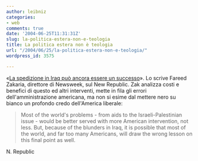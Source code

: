 ```yaml
---
author: leibniz
categories:
- web
comments: true
date: '2004-06-25T11:31:31Z'
slug: la-politica-estera-non-e-teologia
title: La politica estera non è teologia
url: "/2004/06/25/la-politica-estera-non-e-teologia/"
wordpress_id: 3575

---
```

«[La spedizione in Iraq può ancora essere un successo](https://www.tnr.com/doc.mhtml?i=20040628&s=zakaria062804)». Lo scrive Fareed Zakaria, direttore di Newsweek, sul New Republic. Zak analizza costi e benefici di questo ed altri interventi, mette in fila gli errori dell'amministrazione americana, ma non si esime dal mettere nero su bianco un profondo credo dell'America liberale:


> Most of the world's problems - from aids to the Israeli-Palestinian issue - would be better served with more American intervention, not less. But, because of the blunders in Iraq, it is possible that most of the world, and far too many Americans, will draw the wrong lesson on this final point as well.


N. Republic
